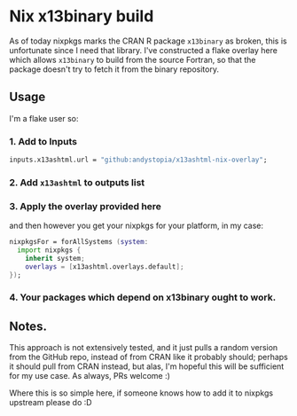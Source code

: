 # Nix x13binary build


As of today nixpkgs marks the CRAN R package `x13binary` as broken, this 
is unfortunate since I need that library. I've constructed a flake overlay
here which allows `x13binary` to build from the source Fortran, so that
the package doesn't try to fetch it from the binary repository. 


## Usage

I'm a flake user so:


### 1. Add to Inputs
```nix
inputs.x13ashtml.url = "github:andystopia/x13ashtml-nix-overlay";
```

### 2. Add `x13ashtml` to outputs list 


### 3. Apply the overlay provided here

and then however you get your nixpkgs for your platform, in my case:

```nix
nixpkgsFor = forAllSystems (system:
  import nixpkgs {
    inherit system;
    overlays = [x13ashtml.overlays.default];
});
```

### 4. Your packages which depend on x13binary ought to work.


## Notes.

This approach is not extensively tested, and it just pulls a random version
from the GitHub repo, instead of from CRAN like it probably should; perhaps
it should pull from CRAN instead, but alas, I'm hopeful this will 
be sufficient for my use case. As always, PRs welcome :)


Where this is so simple here, if someone knows how to add it to nixpkgs upstream
please do :D

